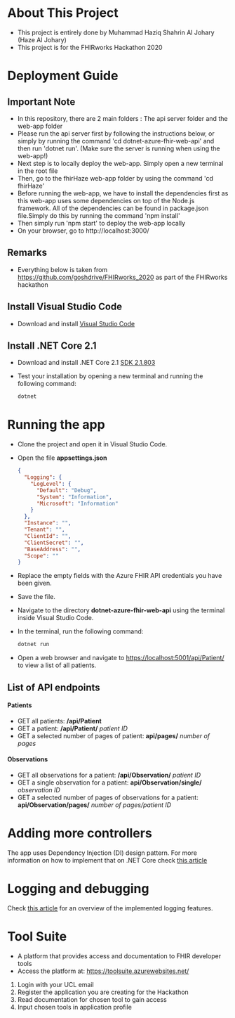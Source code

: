 # About This Project
- This project is entirely done by Muhammad Haziq Shahrin Al Johary (Haze Al Johary)
- This project is for the FHIRworks Hackathon 2020

# Deployment Guide

## Important Note
- In this repository, there are 2 main folders : The api server folder and the web-app folder
- Please run the api server first by following the instructions below, or simply by running the command 'cd dotnet-azure-fhir-web-api' and then run 'dotnet run'. (Make sure the server is running when using the web-app!)
- Next step is to locally deploy the web-app. Simply open a new terminal in the root file
- Then, go to the fhirHaze web-app folder by using the command 'cd fhirHaze'
- Before running the web-app, we have to install the dependencies first as this web-app uses some dependencies on top of the Node.js framework. All of the dependencies can be found in package.json file.Simply do this by running the command 'npm install'
- Then simply run 'npm start' to deploy the web-app locally
- On your browser, go to http://localhost:3000/

## Remarks
- Everything below is taken from https://github.com/goshdrive/FHIRworks_2020 as part of the FHIRworks hackathon

## Install Visual Studio Code

- Download and install [Visual Studio Code](https://code.visualstudio.com/)

## Install .NET Core 2.1

- Download and install .NET Core 2.1 [SDK 2.1.803](https://dotnet.microsoft.com/download/dotnet-core/2.1)
- Test your installation by opening a new terminal and running the following command:

    ```bash
    dotnet
    ```

# Running the app

- Clone the project and open it in Visual Studio Code.
- Open the file **appsettings.json**


    ```json
    {
      "Logging": {
        "LogLevel": {
          "Default": "Debug",
          "System": "Information",
          "Microsoft": "Information"
        }
      },
      "Instance": "",
      "Tenant": "",
      "ClientId": "",
      "ClientSecret": "",
      "BaseAddress": "",
      "Scope": ""
    }
    ```
- Replace the empty fields with the Azure FHIR API credentials you have been given.
- Save the file.
- Navigate to the directory **dotnet-azure-fhir-web-api** using the terminal inside Visual Studio Code.
- In the terminal, run the following command:

    ```bash
    dotnet run
    ```
- Open a web browser and navigate to [https://localhost:5001/api/Patient/](https://localhost:5001/api/Patient/) to view a list of all patients.


## List of API endpoints

#### Patients

- GET all patients: **/api/Patient**
- GET a patient: **/api/Patient/** *patient ID*
- GET a selected number of pages of patient: **api/pages/** *number of pages*


#### Observations

- GET all observations for a patient: **/api/Observation/** *patient ID*
- GET a single observation for a patient: **api/Observation/single/** *observation ID*
- GET a selected number of pages of observations for a patient: **api/Observation/pages/** *number of pages/patient ID*


# Adding more controllers

The app uses Dependency Injection (DI) design pattern. For more information on how to implement that on .NET Core check [this article](https://docs.microsoft.com/en-us/aspnet/core/fundamentals/dependency-injection?view=aspnetcore-2.1)


# Logging and debugging

Check [this article](https://code-maze.com/net-core-web-development-part3/) for an overview of the implemented logging features.


# Tool Suite

- A platform that provides access and documentation to FHIR developer tools
- Access the platform at: https://toolsuite.azurewebsites.net/

1) Login with your UCL email
2) Register the application you are creating for the Hackathon
3) Read documentation for chosen tool to gain access
4) Input chosen tools in application profile



